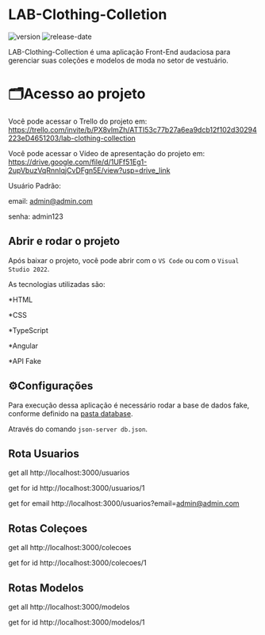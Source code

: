# LAB-Clothing-Colletion
![version](https://img.shields.io/static/v1?label=version&message=1.0.0&color=blue)
![release-date](https://img.shields.io/badge/release%20date-03--2023-green)

LAB-Clothing-Collection é uma aplicação Front-End audaciosa para gerenciar suas coleções e modelos de moda no setor de vestuário.


# 🗂️**Acesso ao projeto**

Você pode acessar o Trello do projeto em: https://trello.com/invite/b/PX8vlmZh/ATTI53c77b27a6ea9dcb12f102d30294223eD4651203/lab-clothing-collection

Você pode acessar o Vídeo de apresentação do projeto em: https://drive.google.com/file/d/1UFf51Eg1-2upVbuzVqRnnIqjCvDFgn5E/view?usp=drive_link


Usuário Padrão:

email: admin@admin.com

senha: admin123

## Abrir e rodar o projeto

Após baixar o projeto, você pode abrir com o `VS Code` ou com o `Visual Studio 2022`.
<br>

As tecnologias utilizadas são:

*HTML

*CSS

*TypeScript

*Angular

*API Fake


## ⚙️**Configurações**
Para execução dessa aplicação é necessário rodar a base de dados fake, conforme definido na [pasta database](https://github.com/marianacgd/LAB-Clothing-Colletion/tree/main/LAB-Clothing-Collection/src/database).

Através do comando `json-server db.json`.

## Rota Usuarios
get all http://localhost:3000/usuarios

get for id http://localhost:3000/usuarios/1

get for email http://localhost:3000/usuarios?email=admin@admin.com

## Rotas Coleçoes
get all http://localhost:3000/colecoes

get for id http://localhost:3000/colecoes/1

## Rotas Modelos
get all http://localhost:3000/modelos

get for id http://localhost:3000/modelos/1
